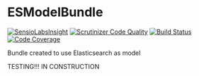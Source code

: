ESModelBundle
=============

[![SensioLabsInsight](https://insight.sensiolabs.com/projects/0db868dc-4477-418e-ac96-26bf36e235ec/small.png)](https://insight.sensiolabs.com/projects/0db868dc-4477-418e-ac96-26bf36e235ec) [![Scrutinizer Code Quality](https://scrutinizer-ci.com/g/mgallego/ESModelBundle/badges/quality-score.png?s=ea0c4d9a63f00599e4ebdcffb503cfded7fffff2)](https://scrutinizer-ci.com/g/mgallego/ESModelBundle/) [![Build Status](https://travis-ci.org/mgallego/ESModelBundle.svg?branch=master)](https://travis-ci.org/mgallego/ESModelBundle) [![Code Coverage](https://scrutinizer-ci.com/g/mgallego/ESModelBundle/badges/coverage.png?s=6290148827fa539c209f8d91913c2cf56600805f)](https://scrutinizer-ci.com/g/mgallego/ESModelBundle/)

Bundle created to use Elasticsearch as model

TESTING!!! IN CONSTRUCTION
